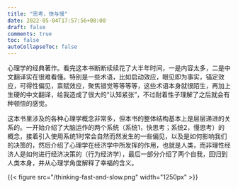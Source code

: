 ```yaml
---
title: "思考，快与慢"
date: 2022-05-04T17:57:56+08:00
draft: false
comments: true
toc: false
autoCollapseToc: false
---
```


心理学的经典著作。看完这本书断断续续花了大半年时间，一是内容太多，二是中文翻译实在很难看懂。特别是一些术语，比如启动效应，眼见即为事实，锚定效应，可得性偏见，禀赋效应，聚焦错觉等等等等，这些术语本身就很陌生，再加上生硬的中文翻译，给我造成了很大的“认知紧张”，不过耐着性子理解了之后就会有种顿悟的感觉。

这本书里涉及的各种心理学概念非常多，但本书的整体结构基本上是层层递进的关系的。一开始介绍了大脑运作的两个系统（系统1，快思考；系统2，慢思考）的概念，接着引入使用系统1时常会自然而然发生的一些偏见，以及是如何影响我们的决策的，然后介绍了心理学在经济学中所发挥的作用，也就是人类，而非理性经济人是如何进行经济决策的（行为经济学），最后一部分介绍了两个自我，回归到人类本身，并从心理学角度解释了幸福的含义。

{{< figure src="/thinking-fast-and-slow.png" width="1250px" >}}
